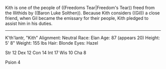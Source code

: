 Kith is one of the people of ((Freedoms Tear|Freedom's Tear)) freed from the Illithids by ((Baron Luke Solthen)). Because Kith considers ((Gil)) a close friend, when Gil became the emissary for their people, Kith pledged to assist him in his duties.

-----

K'th'lantr, &quot;Kith&quot;
Alignment: Neutral
Race: Elan
Age: 87 (appears 20)
Height: 5' 8&quot;
Weight: 155 lbs
Hair: Blonde
Eyes: Hazel

Str 12
Dex 12
Con 14
Int 17
Wis 10
Cha 8

Psion 4
